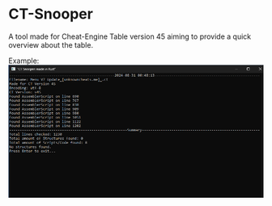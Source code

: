 # CT-Snooper
A tool made for Cheat-Engine Table version 45 aiming to provide a quick overview about the table.

Example:
![](assets/example.png)